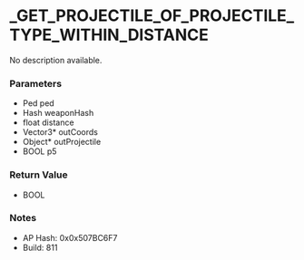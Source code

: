 # _GET_PROJECTILE_OF_PROJECTILE_TYPE_WITHIN_DISTANCE

No description available.

### Parameters
* Ped ped
* Hash weaponHash
* float distance
* Vector3* outCoords
* Object* outProjectile
* BOOL p5

### Return Value
* BOOL

### Notes
* AP Hash: 0x0x507BC6F7
* Build: 811

